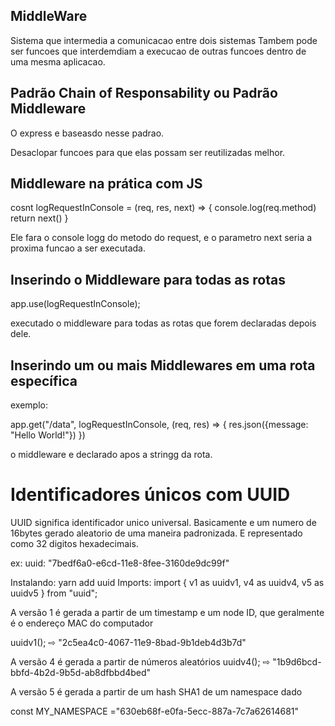 ## MiddleWare

Sistema que intermedia a comunicacao entre dois sistemas
Tambem pode ser funcoes que interdemdiam a execucao de outras funcoes dentro de uma mesma aplicacao.

## Padrão Chain of Responsability ou Padrão Middleware

O express e baseasdo nesse padrao.

Desaclopar funcoes para que elas possam ser reutilizadas melhor.

## Middleware na prática com JS

cosnt logRequestInConsole = (req, res, next) => {
console.log(req.method)
return next()
}

Ele fara o console logg do metodo do request, e o parametro next seria a proxima funcao a ser executada.

## Inserindo o Middleware para todas as rotas

app.use(logRequestInConsole);

executado o middleware para todas as rotas que forem declaradas depois dele.

## Inserindo um ou mais Middlewares em uma rota específica

exemplo:

app.get("/data", logRequestInConsole, (req, res) => {
res.json({message: "Hello World!"})
})

o middleware e declarado apos a stringg da rota.

# Identificadores únicos com UUID

UUID significa identificador unico universal. Basicamente e um numero de 16bytes gerado aleatorio de uma maneira padronizada. E representado como 32 digitos hexadecimais.

ex: uuid: "7bedf6a0-e6cd-11e8-8fee-3160de9dc99f"

Instalando:
yarn add uuid
Imports:
import {
v1 as uuidv1,
v4 as uuidv4,
v5 as uuidv5
} from "uuid";

A versão 1 é gerada a partir de um timestamp
e um node ID, que geralmente é o endereço MAC
do computador

uuidv1(); ⇨ "2c5ea4c0-4067-11e9-8bad-9b1deb4d3b7d"

A versão 4 é gerada a partir de números aleatórios
uuidv4(); ⇨ "1b9d6bcd-bbfd-4b2d-9b5d-ab8dfbbd4bed"

A versão 5 é gerada a partir de um hash SHA1
de um namespace dado

const MY_NAMESPACE ="630eb68f-e0fa-5ecc-887a-7c7a62614681"
